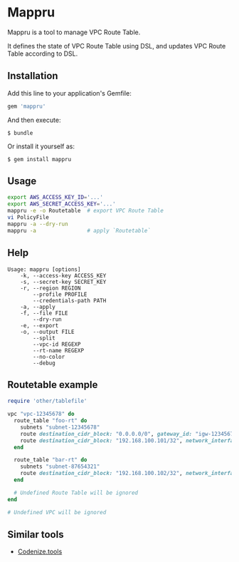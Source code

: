 # Mappru

Mappru is a tool to manage VPC Route Table.

It defines the state of VPC Route Table using DSL, and updates VPC Route Table according to DSL.

## Installation

Add this line to your application's Gemfile:

```ruby
gem 'mappru'
```

And then execute:

    $ bundle

Or install it yourself as:

    $ gem install mappru

## Usage

```sh
export AWS_ACCESS_KEY_ID='...'
export AWS_SECRET_ACCESS_KEY='...'
mappru -e -o Routetable  # export VPC Route Table
vi PolicyFile
mappru -a --dry-run
mappru -a                # apply `Routetable`
```

## Help

```
Usage: mappru [options]
    -k, --access-key ACCESS_KEY
    -s, --secret-key SECRET_KEY
    -r, --region REGION
        --profile PROFILE
        --credentials-path PATH
    -a, --apply
    -f, --file FILE
        --dry-run
    -e, --export
    -o, --output FILE
        --split
        --vpc-id REGEXP
        --rt-name REGEXP
        --no-color
        --debug
```

## Routetable example

```ruby
require 'other/tablefile'

vpc "vpc-12345678" do
  route_table "foo-rt" do
    subnets "subnet-12345678"
    route destination_cidr_block: "0.0.0.0/0", gateway_id: "igw-12345678"
    route destination_cidr_block: "192.168.100.101/32", network_interface_id: "eni-12345678"
  end

  route_table "bar-rt" do
    subnets "subnet-87654321"
    route destination_cidr_block: "192.168.100.102/32", network_interface_id: "eni-87654321"
  end

  # Undefined Route Table will be ignored
end

# Undefined VPC will be ignored
```

## Similar tools
* [Codenize.tools](http://codenize.tools/)

